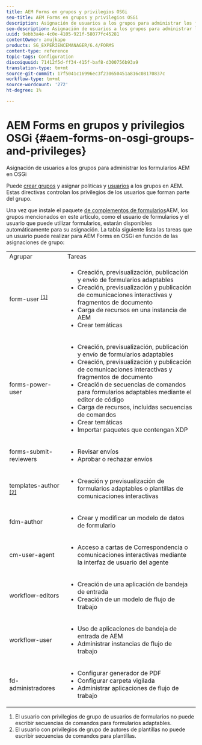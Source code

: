 ```yaml
---
title: AEM Forms en grupos y privilegios OSGi
seo-title: AEM Forms en grupos y privilegios OSGi
description: Asignación de usuarios a los grupos para administrar los formularios AEM en OSGi
seo-description: Asignación de usuarios a los grupos para administrar los formularios AEM en OSGi
uuid: 9ebb3a4e-4c0e-4105-921f-58077fc45281
contentOwner: anujkapo
products: SG_EXPERIENCEMANAGER/6.4/FORMS
content-type: reference
topic-tags: Configuration
discoiquuid: 71412f5d-ff34-415f-baf8-d300756b93a9
translation-type: tm+mt
source-git-commit: 17f5041c16996ec3f230650451a816c08170837c
workflow-type: tm+mt
source-wordcount: '272'
ht-degree: 1%

---
```



# AEM Forms en grupos y privilegios OSGi {#aem-forms-on-osgi-groups-and-privileges}

Asignación de usuarios a los grupos para administrar los formularios AEM en OSGi

Puede [crear grupos](/help/sites-administering/user-group-ac-admin.md#group-administration) y asignar políticas y [usuarios](/help/sites-administering/user-group-ac-admin.md#user-administration) a los grupos en AEM. Estas directivas controlan los privilegios de los usuarios que forman parte del grupo.

Una vez que instale el paquete [de complementos de formularios](/help/forms/using/installing-configuring-aem-forms-osgi.md)AEM, los grupos mencionados en este artículo, como el usuario de formularios y el usuario que puede utilizar formularios, estarán disponibles automáticamente para su asignación. La tabla siguiente lista las tareas que un usuario puede realizar para AEM Forms en OSGi en función de las asignaciones de grupo:

<table> 
 <tbody>
  <tr>
   <td>Agrupar</td> 
   <td>Tareas</td> 
  </tr>
  <tr>
   <td>form-user <sup><a href="#main-pars-text">[1]</a></sup></td> 
   <td>
    <ul> 
     <li>Creación, previsualización, publicación y envío de formularios adaptables</li> 
     <li>Creación, previsualización y publicación de comunicaciones interactivas y fragmentos de documento</li> 
     <li>Carga de recursos en una instancia de AEM</li> 
     <li>Crear temáticas</li> 
    </ul> </td> 
  </tr>
  <tr>
   <td>forms-power-user</td> 
   <td>
    <ul> 
     <li>Creación, previsualización, publicación y envío de formularios adaptables</li> 
     <li>Creación, previsualización y publicación de comunicaciones interactivas y fragmentos de documento</li> 
     <li>Creación de secuencias de comandos para formularios adaptables mediante el editor de código</li> 
     <li>Carga de recursos, incluidas secuencias de comandos</li> 
     <li>Crear temáticas</li> 
     <li>Importar paquetes que contengan XDP</li> 
    </ul> </td> 
  </tr>
  <tr>
   <td>forms-submit-reviewers</td> 
   <td>
    <ul> 
     <li>Revisar envíos</li> 
     <li>Aprobar o rechazar envíos</li> 
    </ul> </td> 
  </tr>
  <tr>
   <td>templates-author <sup><a href="#main-pars-text">[2]</a></sup></td> 
   <td>
    <ul> 
     <li>Creación y previsualización de formularios adaptables o plantillas de comunicaciones interactivas</li> 
    </ul> </td> 
  </tr>
  <tr>
   <td><p>fdm-author</p> </td> 
   <td>
    <ul> 
     <li>Crear y modificar un modelo de datos de formulario</li> 
    </ul> </td> 
  </tr>
  <tr>
   <td>cm-user-agent</td> 
   <td>
    <ul> 
     <li>Acceso a cartas de Correspondencia o comunicaciones interactivas mediante la interfaz de usuario del agente</li> 
    </ul> </td> 
  </tr>
  <tr>
   <td><p>workflow-editors</p> </td> 
   <td>
    <ul> 
     <li>Creación de una aplicación de bandeja de entrada</li> 
     <li>Creación de un modelo de flujo de trabajo</li> 
    </ul> </td> 
  </tr>
  <tr>
   <td>workflow-user</td> 
   <td>
    <ul> 
     <li>Uso de aplicaciones de bandeja de entrada de AEM</li> 
     <li>Administrar instancias de flujo de trabajo</li> 
    </ul> </td> 
  </tr>
  <tr>
   <td>fd-administradores</td> 
   <td>
    <ul> 
     <li>Configurar generador de PDF</li> 
     <li>Configurar carpeta vigilada</li> 
     <li>Administrar aplicaciones de flujo de trabajo</li> 
    </ul> </td> 
  </tr>
 </tbody>
</table>

1. El usuario con privilegios de grupo de usuarios de formularios no puede escribir secuencias de comandos para formularios adaptables.
1. El usuario con privilegios de grupo de autores de plantillas no puede escribir secuencias de comandos para plantillas.

